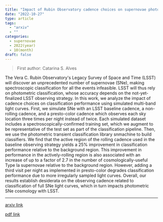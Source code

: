 ```yaml
---
title: "Impact of Rubin Observatory cadence choices on supernovae photometric classification"
date: "2022-10-27"
type: article
tags:
  - "arxiv"
  - ""
categories:
  - supernovae
  - 2022(year)
  - 10(month)
draft: false
---
```


> First author: Catarina S. Alves

 The Vera C. Rubin Observatory's Legacy Survey of Space and Time (LSST) will
discover an unprecedented number of supernovae (SNe), making spectroscopic
classification for all the events infeasible. LSST will thus rely on
photometric classification, whose accuracy depends on the not-yet-finalized
LSST observing strategy. In this work, we analyze the impact of cadence choices
on classification performance using simulated multi-band light curves. First,
we simulate SNe with an LSST baseline cadence, a non-rolling cadence, and a
presto-color cadence which observes each sky location three times per night
instead of twice. Each simulated dataset includes a spectroscopically-confirmed
training set, which we augment to be representative of the test set as part of
the classification pipeline. Then, we use the photometric transient
classification library snmachine to build classifiers. We find that the active
region of the rolling cadence used in the baseline observing strategy yields a
25% improvement in classification performance relative to the background
region. This improvement in performance in the actively-rolling region is also
associated with an increase of up to a factor of 2.7 in the number of
cosmologically-useful Type Ia supernovae relative to the background region.
However, adding a third visit per night as implemented in presto-color degrades
classification performance due to more irregularly sampled light curves.
Overall, our results establish desiderata on the observing cadence related to
classification of full SNe light curves, which in turn impacts photometric SNe
cosmology with LSST.

---
[arxiv link](http://arxiv.org/abs/2210.15690v1)

[pdf link](http://arxiv.org/pdf/2210.15690v1)